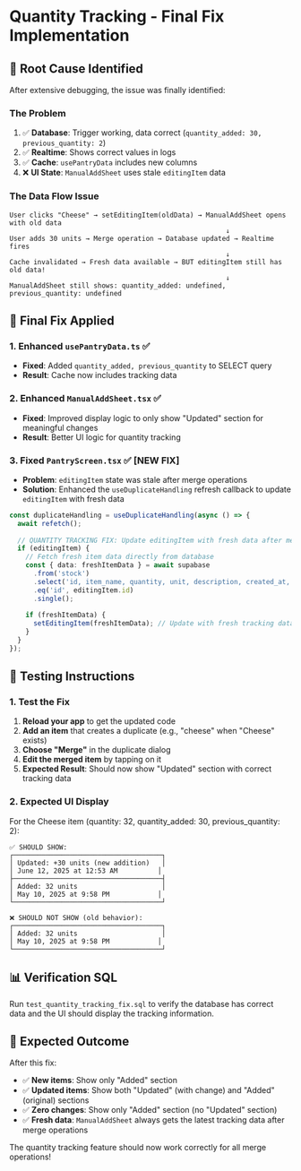 # Quantity Tracking - Final Fix Implementation

## 🎯 **Root Cause Identified**

After extensive debugging, the issue was finally identified:

### **The Problem**
1. ✅ **Database**: Trigger working, data correct (`quantity_added: 30, previous_quantity: 2`)
2. ✅ **Realtime**: Shows correct values in logs
3. ✅ **Cache**: `usePantryData` includes new columns
4. ❌ **UI State**: `ManualAddSheet` uses stale `editingItem` data

### **The Data Flow Issue**
```
User clicks "Cheese" → setEditingItem(oldData) → ManualAddSheet opens with old data
                                                      ↓
User adds 30 units → Merge operation → Database updated → Realtime fires
                                                      ↓
Cache invalidated → Fresh data available → BUT editingItem still has old data!
                                                      ↓
ManualAddSheet still shows: quantity_added: undefined, previous_quantity: undefined
```

## 🔧 **Final Fix Applied**

### **1. Enhanced `usePantryData.ts`** ✅
- **Fixed**: Added `quantity_added, previous_quantity` to SELECT query
- **Result**: Cache now includes tracking data

### **2. Enhanced `ManualAddSheet.tsx`** ✅  
- **Fixed**: Improved display logic to only show "Updated" section for meaningful changes
- **Result**: Better UI logic for quantity tracking

### **3. Fixed `PantryScreen.tsx`** ✅ **[NEW FIX]**
- **Problem**: `editingItem` state was stale after merge operations
- **Solution**: Enhanced the `useDuplicateHandling` refresh callback to update `editingItem` with fresh data

```typescript
const duplicateHandling = useDuplicateHandling(async () => {
  await refetch();
  
  // QUANTITY TRACKING FIX: Update editingItem with fresh data after merge
  if (editingItem) {
    // Fetch fresh item data directly from database
    const { data: freshItemData } = await supabase
      .from('stock')
      .select('id, item_name, quantity, unit, description, created_at, updated_at, user_id, storage_location, quantity_added, previous_quantity')
      .eq('id', editingItem.id)
      .single();
    
    if (freshItemData) {
      setEditingItem(freshItemData); // Update with fresh tracking data
    }
  }
});
```

## 🧪 **Testing Instructions**

### **1. Test the Fix**
1. **Reload your app** to get the updated code
2. **Add an item** that creates a duplicate (e.g., "cheese" when "Cheese" exists)
3. **Choose "Merge"** in the duplicate dialog
4. **Edit the merged item** by tapping on it
5. **Expected Result**: Should now show "Updated" section with correct tracking data

### **2. Expected UI Display**
For the Cheese item (quantity: 32, quantity_added: 30, previous_quantity: 2):

```
✅ SHOULD SHOW:
┌─────────────────────────────────────┐
│ Updated: +30 units (new addition)   │
│ June 12, 2025 at 12:53 AM          │
├─────────────────────────────────────┤
│ Added: 32 units                     │
│ May 10, 2025 at 9:58 PM            │
└─────────────────────────────────────┘

❌ SHOULD NOT SHOW (old behavior):
┌─────────────────────────────────────┐
│ Added: 32 units                     │
│ May 10, 2025 at 9:58 PM            │
└─────────────────────────────────────┘
```

## 📊 **Verification SQL**

Run `test_quantity_tracking_fix.sql` to verify the database has correct data and the UI should display the tracking information.

## 🎉 **Expected Outcome**

After this fix:
- ✅ **New items**: Show only "Added" section
- ✅ **Updated items**: Show both "Updated" (with change) and "Added" (original) sections  
- ✅ **Zero changes**: Show only "Added" section (no "Updated" section)
- ✅ **Fresh data**: `ManualAddSheet` always gets the latest tracking data after merge operations

The quantity tracking feature should now work correctly for all merge operations! 